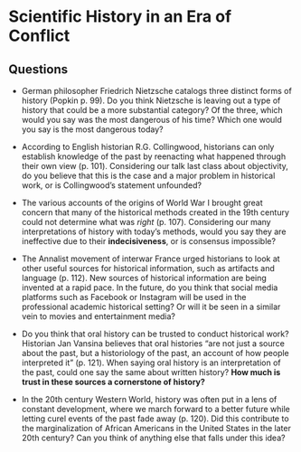 # Scientific History in an Era of Conflict

## Questions

- German philosopher Friedrich Nietzsche catalogs three distinct forms of history (Popkin p. 99). Do you think Nietzsche is leaving out a type of history that could be a more substantial category? Of the three, which would you say was the most dangerous of his time? Which one would you say is the most dangerous today?

- According to English historian R.G. Collingwood, historians can only establish knowledge of the past by reenacting what happened through their own view (p. 101). Considering our talk last class about objectivity, do you believe that this is the case and a major problem in historical work, or is Collingwood’s statement unfounded?

- The various accounts of the origins of World War I brought great concern that many of the historical methods created in the 19th century could not determine what was *right* (p. 107). Considering our many interpretations of history with today’s methods, would you say they are ineffective due to their **indecisiveness**, or is consensus impossible?

- The Annalist movement of interwar France urged historians to look at other useful sources for historical information, such as artifacts and language (p. 112). New sources of historical information are being invented at a rapid pace. In the future, do you think that social media platforms such as Facebook or Instagram will be used in the professional academic historical setting? Or will it be seen in a similar vein to movies and entertainment media?

- Do you think that oral history can be trusted to conduct historical work? Historian Jan Vansina believes that oral histories “are not just a source about the past, but a historiology of the past, an account of how people interpreted it” (p. 121). When saying oral history is an interpretation of the past, could one say the same about written history? **How much is trust in these sources a cornerstone of history?**

- In the 20th century Western World, history was often put in a lens of constant development, where we march forward to a better future while letting curel events of the past fade away (p. 120). Did this contribute to the marginalization of African Americans in the United States in the later 20th century? Can you think of anything else that falls under this idea?
